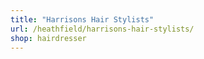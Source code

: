 ```yaml
---
title: "Harrisons Hair Stylists"
url: /heathfield/harrisons-hair-stylists/
shop: hairdresser
---
```

